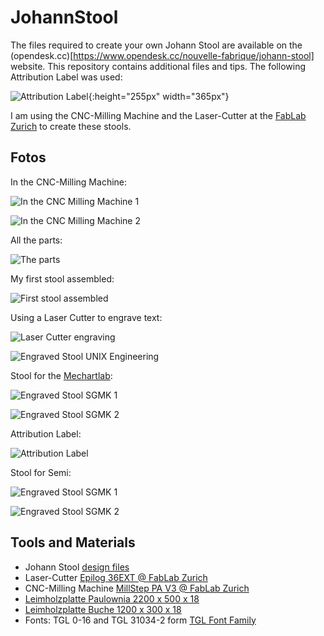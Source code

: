 # JohannStool

The files required to create your own Johann Stool are available on the (opendesk.cc)[https://www.opendesk.cc/nouvelle-fabrique/johann-stool] website.
This repository contains additional files and tips. The following Attribution Label was used:

![Attribution Label](AttributionLabel/qr_codes_opendesk.cc_johann_stool_single.png){:height="255px" width="365px"}

I am using the CNC-Milling Machine and the Laser-Cutter at the [FabLab Zurich](http://zurich.fablab.ch/) to create these stools.

## Fotos

In the CNC-Milling Machine:

![In the CNC Milling Machine 1](Fotos/JohanStool_01.jpeg)

![In the CNC Milling Machine 2](Fotos/JohanStool_02.jpeg)


All the parts:

![The parts](Fotos/JohanStool_03.jpeg)


My first stool assembled:

![First stool assembled](Fotos/JohanStool_04.jpeg)


Using a Laser Cutter to engrave text:

![Laser Cutter engraving](Fotos/JohanStool_05.jpeg)

![Engraved Stool UNIX Engineering](Fotos/JohanStool_06.jpeg)


Stool for the [Mechartlab](http://mechatronicart.ch/):

![Engraved Stool SGMK 1](Fotos/JohanStool_07.jpeg)

![Engraved Stool SGMK 2](Fotos/JohanStool_08.jpeg)


Attribution Label:

![Attribution Label](Fotos/JohanStool_09.jpeg)

Stool for Semi:

![Engraved Stool SGMK 1](Fotos/JohanStool_07.jpeg)

![Engraved Stool SGMK 2](Fotos/JohanStool_08.jpeg)


## Tools and Materials
* Johann Stool [design files](https://www.opendesk.cc/nouvelle-fabrique/johann-stool)
* Laser-Cutter [Epilog 36EXT @ FabLab Zurich](http://wiki.zurich.fablab.ch/index.php?title=Epilog_36EXT)
* CNC-Milling Machine [MillStep PA V3 @ FabLab Zurich](http://wiki.zurich.fablab.ch/CNC_Fräse)
* [Leimholzplatte Paulownia 2200 x 500 x 18](https://www.bauhaus.info/leimholzplatten/exclusivholz-leimholzplatte-/p/14084266)
* [Leimholzplatte Buche 1200 x 300 x 18](https://www.bauhaus.info/leimholzplatten/buche-leimholz-bc-1200x300x18mm/p/14076700)
* Fonts: TGL 0-16 and TGL 31034-2 form [TGL Font Family](http://www.1001fonts.com/tgl-font.html)
